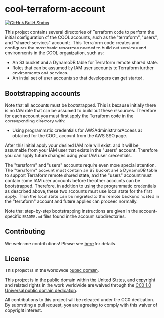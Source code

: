 # cool-terraform-account #

[![GitHub Build Status](https://github.com/cisagov/cool-terraform-account/workflows/build/badge.svg)](https://github.com/cisagov/cool-terraform-account/actions)

This project contains several directories of Terraform code to perform
the initial configuration of the COOL accounts, such as the
"terraform", "users", and "shared-services" accounts.  This Terraform
code creates and configures the most basic resources needed to build
out services and environments in the COOL organization, such as:

* An S3 bucket and a DynamoDB table for Terraform remote shared state.
* Roles that can be assumed by IAM user accounts to Terraform further
  environments and services.
* An initial set of user accounts so that developers can get started.

## Bootstrapping accounts ##

Note that all accounts must be bootstrapped.  This is because
initially there is no IAM role that can be assumed to build out these
resources.  Therefore for each account you must first apply the
Terraform code in the corresponding directory with:

* Using programmatic credentials for AWSAdministratorAccess as
  obtained for the COOL account from the AWS SSO page.

After this initial apply your desired IAM role will exist, and it will
be assumable from your IAM user that exists in the "users"
account. Therefore you can apply future changes using your IAM user
credentials.

The "terraform" and "users" accounts require even more special
attention.  The "terraform" account must contain an S3 bucket and a
DynamoDB table to support Terraform remote shared state, and the
"users" account must contain some IAM user accounts before the other
accounts can be bootstrapped.  Therefore, in addition to using the
programmatic credentials as described above, these two accounts must
use local state for the first apply.  Then the local state can be
migrated to the remote backend hosted in the "terraform" account and
future applies can proceed normally.

Note that step-by-step bootstrapping instructions are given in the
account-specific `README.md` files found in the account
subdirectories.

## Contributing ##

We welcome contributions!  Please see [here](CONTRIBUTING.md) for
details.

## License ##

This project is in the worldwide [public domain](LICENSE).

This project is in the public domain within the United States, and
copyright and related rights in the work worldwide are waived through
the [CC0 1.0 Universal public domain
dedication](https://creativecommons.org/publicdomain/zero/1.0/).

All contributions to this project will be released under the CC0
dedication. By submitting a pull request, you are agreeing to comply
with this waiver of copyright interest.
